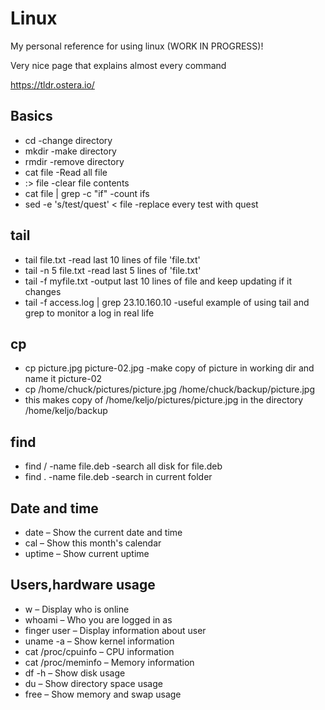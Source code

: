 # Linux
My personal reference for using linux
(WORK IN PROGRESS)!

Very nice page that explains almost every command

https://tldr.ostera.io/

## Basics

- cd -change directory
- mkdir -make directory
- rmdir -remove directory
- cat file -Read all file
- :> file -clear file contents
- cat file | grep -c "if" -count ifs
- sed -e 's/test/quest' < file  -replace every test with quest


## tail
- tail file.txt       -read last 10 lines of file 'file.txt'
- tail -n 5 file.txt  -read last 5 lines of 'file.txt'
- tail -f myfile.txt  -output last 10 lines of file and keep updating if it changes
- tail -f access.log | grep 23.10.160.10  -useful example of using tail and grep to monitor a log in real life

## cp
- cp picture.jpg picture-02.jpg -make copy of picture in working dir and name it picture-02
- cp /home/chuck/pictures/picture.jpg /home/chuck/backup/picture.jpg
- this makes copy of /home/keljo/pictures/picture.jpg in the directory /home/keljo/backup

## find
- find / -name file.deb -search all disk for file.deb
- find . -name file.deb -search in current folder

## Date and time
- date – Show the current date and time
- cal – Show this month's calendar
- uptime – Show current uptime

## Users,hardware usage
- w – Display who is online
- whoami – Who you are logged in as
- finger user – Display information about user
- uname -a – Show kernel information
- cat /proc/cpuinfo – CPU information
- cat /proc/meminfo – Memory information
- df -h – Show disk usage
- du – Show directory space usage
- free – Show memory and swap usage
